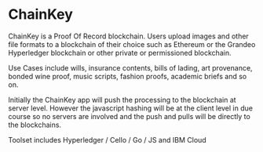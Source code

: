 # ChainKey
ChainKey is a Proof Of Record blockchain. Users upload images and other file formats to a blockchain of their choice such as Ethereum or the Grandeo Hyperledger blockchain or other private or permissioned blockchain.

Use Cases include wills, insurance contents, bills of lading, art provenance, bonded wine proof, music scripts, fashion proofs, academic briefs and so on.

Initially the ChainKey app will push the processing to the blockchain at server level. However the javascript hashing will be at the client level in due course so no servers are involved and the push and pulls will be directly to the blockchains.

Toolset includes Hyperledger / Cello / Go / JS and IBM Cloud
